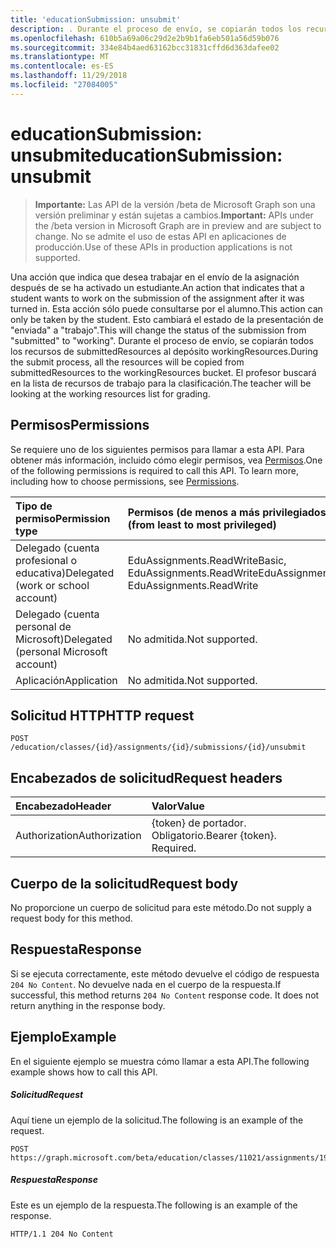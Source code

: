 ```yaml
---
title: 'educationSubmission: unsubmit'
description: . Durante el proceso de envío, se copiarán todos los recursos de submittedResources al depósito workingResources. El profesor buscará en la lista de recursos de trabajo para la clasificación.
ms.openlocfilehash: 610b5a69a06c29d2e2b9b1fa6eb501a56d59b076
ms.sourcegitcommit: 334e84b4aed63162bcc31831cffd6d363dafee02
ms.translationtype: MT
ms.contentlocale: es-ES
ms.lasthandoff: 11/29/2018
ms.locfileid: "27084005"
---
```

# <a name="educationsubmission-unsubmit"></a><span data-ttu-id="b5048-105">educationSubmission: unsubmit</span><span class="sxs-lookup"><span data-stu-id="b5048-105">educationSubmission: unsubmit</span></span>

> <span data-ttu-id="b5048-106">**Importante:** Las API de la versión /beta de Microsoft Graph son una versión preliminar y están sujetas a cambios.</span><span class="sxs-lookup"><span data-stu-id="b5048-106">**Important:** APIs under the /beta version in Microsoft Graph are in preview and are subject to change.</span></span> <span data-ttu-id="b5048-107">No se admite el uso de estas API en aplicaciones de producción.</span><span class="sxs-lookup"><span data-stu-id="b5048-107">Use of these APIs in production applications is not supported.</span></span>

<span data-ttu-id="b5048-108">Una acción que indica que desea trabajar en el envío de la asignación después de se ha activado un estudiante.</span><span class="sxs-lookup"><span data-stu-id="b5048-108">An action that indicates that a student wants to work on the submission of the assignment after it was turned in.</span></span> <span data-ttu-id="b5048-109">Esta acción sólo puede consultarse por el alumno.</span><span class="sxs-lookup"><span data-stu-id="b5048-109">This action can only be taken by the student.</span></span> <span data-ttu-id="b5048-110">Esto cambiará el estado de la presentación de "enviada" a "trabajo".</span><span class="sxs-lookup"><span data-stu-id="b5048-110">This will change the status of the submission from "submitted" to "working".</span></span> <span data-ttu-id="b5048-111">Durante el proceso de envío, se copiarán todos los recursos de submittedResources al depósito workingResources.</span><span class="sxs-lookup"><span data-stu-id="b5048-111">During the submit process, all the resources will be copied from submittedResources to the workingResources bucket.</span></span> <span data-ttu-id="b5048-112">El profesor buscará en la lista de recursos de trabajo para la clasificación.</span><span class="sxs-lookup"><span data-stu-id="b5048-112">The teacher will be looking at the working resources list for grading.</span></span>

## <a name="permissions"></a><span data-ttu-id="b5048-113">Permisos</span><span class="sxs-lookup"><span data-stu-id="b5048-113">Permissions</span></span>
<span data-ttu-id="b5048-p104">Se requiere uno de los siguientes permisos para llamar a esta API. Para obtener más información, incluido cómo elegir permisos, vea [Permisos](/graph/permissions-reference).</span><span class="sxs-lookup"><span data-stu-id="b5048-p104">One of the following permissions is required to call this API. To learn more, including how to choose permissions, see [Permissions](/graph/permissions-reference).</span></span>

|<span data-ttu-id="b5048-116">Tipo de permiso</span><span class="sxs-lookup"><span data-stu-id="b5048-116">Permission type</span></span>      | <span data-ttu-id="b5048-117">Permisos (de menos a más privilegiados)</span><span class="sxs-lookup"><span data-stu-id="b5048-117">Permissions (from least to most privileged)</span></span>              |
|:--------------------|:---------------------------------------------------------|
|<span data-ttu-id="b5048-118">Delegado (cuenta profesional o educativa)</span><span class="sxs-lookup"><span data-stu-id="b5048-118">Delegated (work or school account)</span></span> |  <span data-ttu-id="b5048-119">EduAssignments.ReadWriteBasic, EduAssignments.ReadWrite</span><span class="sxs-lookup"><span data-stu-id="b5048-119">EduAssignments.ReadWriteBasic, EduAssignments.ReadWrite</span></span>  |
|<span data-ttu-id="b5048-120">Delegado (cuenta personal de Microsoft)</span><span class="sxs-lookup"><span data-stu-id="b5048-120">Delegated (personal Microsoft account)</span></span> |  <span data-ttu-id="b5048-121">No admitida.</span><span class="sxs-lookup"><span data-stu-id="b5048-121">Not supported.</span></span>  |
|<span data-ttu-id="b5048-122">Aplicación</span><span class="sxs-lookup"><span data-stu-id="b5048-122">Application</span></span> | <span data-ttu-id="b5048-123">No admitida.</span><span class="sxs-lookup"><span data-stu-id="b5048-123">Not supported.</span></span> | 

## <a name="http-request"></a><span data-ttu-id="b5048-124">Solicitud HTTP</span><span class="sxs-lookup"><span data-stu-id="b5048-124">HTTP request</span></span>
<!-- { "blockType": "ignored" } -->
```http
POST /education/classes/{id}/assignments/{id}/submissions/{id}/unsubmit

```
## <a name="request-headers"></a><span data-ttu-id="b5048-125">Encabezados de solicitud</span><span class="sxs-lookup"><span data-stu-id="b5048-125">Request headers</span></span>
| <span data-ttu-id="b5048-126">Encabezado</span><span class="sxs-lookup"><span data-stu-id="b5048-126">Header</span></span>       | <span data-ttu-id="b5048-127">Valor</span><span class="sxs-lookup"><span data-stu-id="b5048-127">Value</span></span> |
|:---------------|:--------|
| <span data-ttu-id="b5048-128">Authorization</span><span class="sxs-lookup"><span data-stu-id="b5048-128">Authorization</span></span>  | <span data-ttu-id="b5048-p105">{token} de portador. Obligatorio.</span><span class="sxs-lookup"><span data-stu-id="b5048-p105">Bearer {token}. Required.</span></span>  |

## <a name="request-body"></a><span data-ttu-id="b5048-131">Cuerpo de la solicitud</span><span class="sxs-lookup"><span data-stu-id="b5048-131">Request body</span></span>
<span data-ttu-id="b5048-132">No proporcione un cuerpo de solicitud para este método.</span><span class="sxs-lookup"><span data-stu-id="b5048-132">Do not supply a request body for this method.</span></span>

## <a name="response"></a><span data-ttu-id="b5048-133">Respuesta</span><span class="sxs-lookup"><span data-stu-id="b5048-133">Response</span></span>
<span data-ttu-id="b5048-p106">Si se ejecuta correctamente, este método devuelve el código de respuesta `204 No Content`. No devuelve nada en el cuerpo de la respuesta.</span><span class="sxs-lookup"><span data-stu-id="b5048-p106">If successful, this method returns `204 No Content` response code. It does not return anything in the response body.</span></span>

## <a name="example"></a><span data-ttu-id="b5048-136">Ejemplo</span><span class="sxs-lookup"><span data-stu-id="b5048-136">Example</span></span>
<span data-ttu-id="b5048-137">En el siguiente ejemplo se muestra cómo llamar a esta API.</span><span class="sxs-lookup"><span data-stu-id="b5048-137">The following example shows how to call this API.</span></span>
##### <a name="request"></a><span data-ttu-id="b5048-138">Solicitud</span><span class="sxs-lookup"><span data-stu-id="b5048-138">Request</span></span>
<span data-ttu-id="b5048-139">Aquí tiene un ejemplo de la solicitud.</span><span class="sxs-lookup"><span data-stu-id="b5048-139">The following is an example of the request.</span></span>
<!-- {
  "blockType": "request",
  "name": "educationsubmission_unsubmit"
}-->
```http
POST https://graph.microsoft.com/beta/education/classes/11021/assignments/19002/submissions/850f51b7/unsubmit
```

##### <a name="response"></a><span data-ttu-id="b5048-140">Respuesta</span><span class="sxs-lookup"><span data-stu-id="b5048-140">Response</span></span>
<span data-ttu-id="b5048-141">Este es un ejemplo de la respuesta.</span><span class="sxs-lookup"><span data-stu-id="b5048-141">The following is an example of the response.</span></span>

<!-- {
  "blockType": "response",
  "truncated": true,
  "@odata.type": "microsoft.graph.educationAssignment"
} -->
```http
HTTP/1.1 204 No Content
```

<!-- uuid: 8fcb5dbc-d5aa-4681-8e31-b001d5168d79
2015-10-25 14:57:30 UTC -->
<!-- {
  "type": "#page.annotation",
  "description": "educationSubmission: unsubmit",
  "keywords": "",
  "section": "documentation",
  "tocPath": ""
}-->
